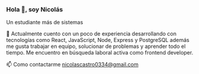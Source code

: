 ### Hola 👋, soy Nicolás

Un estudiante más de sistemas

 📄 Actualmente cuento con un poco de experiencia desarrollando con tecnologías como React, JavaScript, Node, Express y PostgreSQL además me gusta trabajar en equipo, solucionar de problemas y aprender todo el tiempo. Me encuentro en búsqueda laboral activa como frontend developer.

📫 Como contactarme nicolascastro0334@gmail.com
